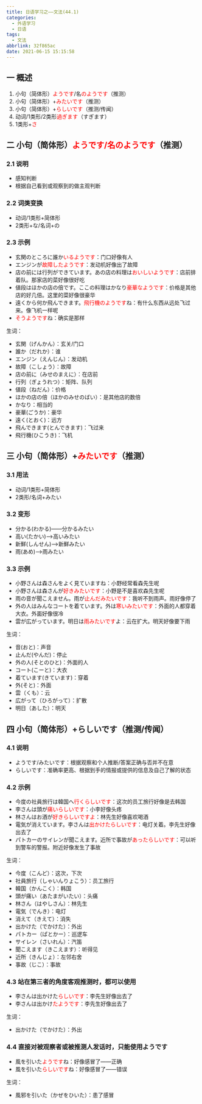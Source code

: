 ```yaml
---
title: 日语学习之——文法(44.1)
categories:
  - 外语学习
  - 日语
tags:
  - 文法
abbrlink: 32f865ac
date: 2021-06-15 15:15:58
---
```

## 一 概述

1. 小句（简体形）<font color=red>ようです</font>/名<font color=red>のようです</font>（推测）
2. 小句（简体形）+<font color=red>みたいです</font>（推测）
3. 小句（简体形）+<font color=red>らしいです</font>（推测/传闻）
4. 动词/1类形/2类形<font color=red>過ぎます</font>（すぎます）
5. 1类形+<font color=red>さ</font>

<!--more-->

## 二 小句（简体形）<font color=red>ようです/名のようです</font>（推测）

### 2.1 说明

* 感知判断
* 根据自己看到或观察到的做主观判断

### 2.2 词类变换

* 动词/1类形+简体形
* 2类形+な/名词+の

### 2.3 示例

* 玄関のところに誰か<font color=red>いるようです</font>：门口好像有人
* エンジンが<font color=red>故障したようです</font>：发动机好像出了故障
* 店の前には行列ができています。あの店の料理は<font color=red>おいしいようです</font>：店前排着队。那家店的菜好像很好吃
* 値段はほかの店の倍です。ここの料理はかなり<font color=red>豪華なようです</font>：价格是其他店的好几倍。这里的菜好像很豪华
* 遠くから何か飛んできます。<font color=red>飛行機のようです</font>ね：有什么东西从远处飞过来。像飞机一样呢
* <font color=red>そうようです</font>ね：确实是那样

生词：

* 玄関（げんかん）：玄关/门口
* 誰か（だれか）：谁
* エンジン（えんじん）：发动机
* 故障（こしょう）：故障
* 店の前に（みせのまえに）：在店前
* 行列（ぎょうれつ）：矩阵、队列
* 値段（ねだん）：价格
* ほかの店の倍（ほかのみせのばい）：是其他店的数倍
* かなり：相当的
* 豪華(ごうか)：豪华
* 遠く(とおく)：远方
* 飛んできます(とんできます)：飞过来
* 飛行機(ひこうき)：飞机

## 三 小句（简体形）+<font color=red>みたいです</font>（推测）

### 3.1 用法

* 动词/1类形+简体形
* 2类形/名词+みたい

### 3.2 变形

* 分かる(わかる)——分かるみたい
* 高い(たかい)——>高いみたい
* 新鮮(しんせん)——>新鮮みたい
* 雨(あめ)——>雨みたい

### 3.3 示例

* 小野さんは森さんをよく見ていますね：小野经常看森先生呢
* 小野さんは森さんが<font color=red>好きみたいです</font>：小野是不是喜欢森先生呢
* 雨の音が聞こえません。雨が<font color=red>止んだみたいです</font>：我听不到雨声。雨好像停了
* 外の人はみんなコートを着ています。外は<font color=red>寒いみたいです</font>：外面的人都穿着大衣。外面好像很冷
* 雲が広がっています。明日は<font color=red>雨みたいです</font>よ：云在扩大。明天好像要下雨

生词：

* 音(おと)：声音
* 止んだ(やんだ)：停止
* 外の人(そとのひと)：外面的人
* コート(こーと)：大衣
* 着ています(きています)：穿着
* 外(そと)：外面
* 雲（くも）：云
* 広がって（ひろがって）：扩散
* 明日（あした）：明天

## 四 小句（简体形）+らしいです（推测/传闻）

### 4.1 说明

* ようです/みたいです：根据观察和个人推断/答案正确与否并不在意
* らしいです：准确率更高、根据到手的情报或提供的信息及自己了解的状态

### 4.2 示例

* 今度の社員旅行は韓国へ<font color=red>行くらしいです</font>：这次的员工旅行好像是去韩国
* 李さんは頭が<font color=red>痛いらしいです</font>：小李好像头疼
* 林さんはお酒が<font color=red>好きらしいですよ</font>：林先生好像喜欢喝酒
* 電気が消えています。李さんは<font color=red>出かけたらしいです</font>：电灯关着。李先生好像出去了
* パトカーのサイレンが聞こえます。近所で事故が<font color=red>あったらしいです</font>：可以听到警车的警报。附近好像发生了事故

生词：

* 今度（こんど）：这次，下次
* 社員旅行（しゃいんりょこう）：员工旅行
* 韓国（かんこく）：韩国
* 頭が痛い（あたまがいたい）：头痛
* 林さん（はやしさん）：林先生
* 電気（でんき）：电灯
* 消えて（きえて）：消失
* 出かけた（でかけた）：外出
* パトカー（ぱとかー）：巡逻车
* サイレン（さいれん）：汽笛
* 聞こえます（きこえます）：听得见
* 近所（きんじょ）：左邻右舍
* 事故（じこ）：事故

### 4.3 站在第三者的角度客观推测时，都可以使用

* 李さんは出かけた<font color=red>らしいです</font>：李先生好像出去了
* 李さんは出かけ<font color=red>たようです</font>：李先生好像出去了

生词：

* 出かけた（でかけた）：外出

### 4.4 直接对被观察者或被推测人发话时，只能使用ようです

* 風を引いた<font color=red>ようです</font>ね：好像感冒了——正确
* 風を引いた<font color=red>らしいです</font>ね：好像感冒了——错误

生词：

* 風邪を引いた（かぜをひいた）：患了感冒